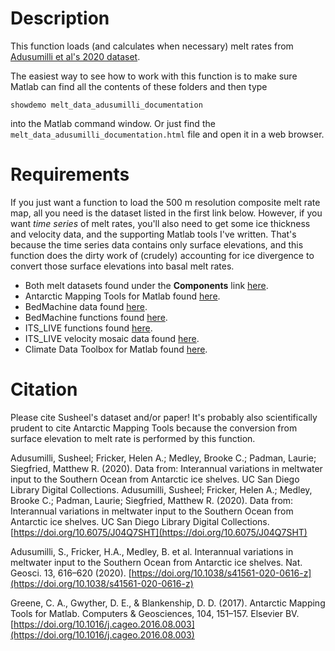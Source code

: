 # Description 
This function loads (and calculates when necessary) melt rates from [Adusumilli et al's 2020 dataset](https://library.ucsd.edu/dc/object/bb0448974g). 

The easiest way to see how to work with this function is to make sure Matlab can find all the contents of these folders and then type 

    showdemo melt_data_adusumilli_documentation

into the Matlab command window. Or just find the `melt_data_adusumilli_documentation.html` file and open it in a web browser. 

# Requirements 
If you just want a function to load the 500 m resolution composite melt rate map, all you need is the dataset listed in the first link below. However, if you want _time series_ of melt rates, you'll also need to get some ice thickness and velocity data, and the supporting Matlab tools I've written. That's because the time series data contains only surface elevations, and this function does the dirty work of (crudely) accounting for ice divergence to convert those surface elevations into basal melt rates. 

- Both melt datasets found under the **Components** link [here](https://library.ucsd.edu/dc/object/bb0448974g).
- Antarctic Mapping Tools for Matlab found [here](https://www.mathworks.com/matlabcentral/fileexchange/47638).
- BedMachine data found [here](https://nsidc.org/data/nsidc-0756). 
- BedMachine functions found [here](https://www.mathworks.com/matlabcentral/fileexchange/69159). 
- ITS_LIVE functions found [here](https://github.com/chadagreene/ITS_LIVE). 
- ITS_LIVE velocity mosaic data found [here](https://its-live.jpl.nasa.gov/). 
- Climate Data Toolbox for Matlab found [here](https://github.com/chadagreene/CDT). 



# Citation 
Please cite Susheel's dataset and/or paper! It's probably also scientifically prudent to cite Antarctic Mapping Tools because the conversion from surface elevation to melt rate is performed by this function. 

Adusumilli, Susheel; Fricker, Helen A.; Medley, Brooke C.; Padman, Laurie; Siegfried, Matthew R. (2020). Data from: Interannual variations in meltwater input to the Southern Ocean from Antarctic ice shelves. UC San Diego Library Digital Collections. Adusumilli, Susheel; Fricker, Helen A.; Medley, Brooke C.; Padman, Laurie; Siegfried, Matthew R. (2020). Data from: Interannual variations in meltwater input to the Southern Ocean from Antarctic ice shelves. UC San Diego Library Digital Collections. [https://doi.org/10.6075/J04Q7SHT](https://doi.org/10.6075/J04Q7SHT)

Adusumilli, S., Fricker, H.A., Medley, B. et al. Interannual variations in meltwater input to the Southern Ocean from Antarctic ice shelves. Nat. Geosci. 13, 616–620 (2020). [https://doi.org/10.1038/s41561-020-0616-z](https://doi.org/10.1038/s41561-020-0616-z)

Greene, C. A., Gwyther, D. E., & Blankenship, D. D. (2017). Antarctic Mapping Tools for Matlab. Computers & Geosciences, 104, 151–157. Elsevier BV. [https://doi.org/10.1016/j.cageo.2016.08.003](https://doi.org/10.1016/j.cageo.2016.08.003)
